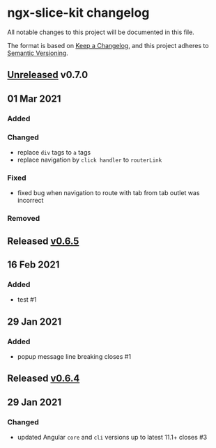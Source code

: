 # ngx-slice-kit changelog
All notable changes to this project will be documented in this file.

The format is based on [Keep a Changelog](https://keepachangelog.com/en/1.0.0/),
and this project adheres to [Semantic Versioning](https://semver.org/spec/v2.0.0.html).

## [Unreleased] v0.7.0

## 01 Mar 2021
### Added

### Changed
- replace `div` tags to `a` tags
- replace navigation by `click handler` to `routerLink`

### Fixed
- fixed bug when navigation to route with tab from tab outlet was incorrect

### Removed

## Released [v0.6.5]

## 16 Feb 2021
### Added
- test #1

## 29 Jan 2021
### Added
- popup message line breaking closes #1


## Released [v0.6.4]

## 29 Jan 2021

### Changed
- updated Angular `core` and `cli` versions up to latest 11.1+ closes #3


[Unreleased]: https://github.com/rovergulf/ngx-slice-kit/v0.6.4...main
[v0.7.0]: https://github.com/rovergulf/ngx-slice-kit/compare/v0.6.4...v0.7.0
[v0.6.5]: https://github.com/rovergulf/ngx-slice-kit/compare/v0.6.4...v0.6.5
[v0.6.4]: https://github.com/rovergulf/ngx-slice-kit/tree/v0.6.4
